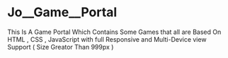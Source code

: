 # Jo__Game__Portal
 This Is A Game Portal Which Contains Some Games that all are Based On HTML , CSS , JavaScript with full Responsive and Multi-Device view Support ( Size Greator Than 999px )
